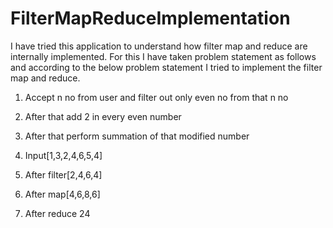 # FilterMapReduceImplementation

I have tried this application to understand how filter map and reduce are internally implemented. For this I have taken problem statement as
follows and according to the below problem statement I tried to implement the filter map and reduce.

1. Accept n no from user and filter out only even no from that n no 
2. After that add 2 in every even number
3. After that perform summation of that modified number

1. Input[1,3,2,4,6,5,4]
2. After filter[2,4,6,4]
3. After map[4,6,8,6]
4. After reduce 24
